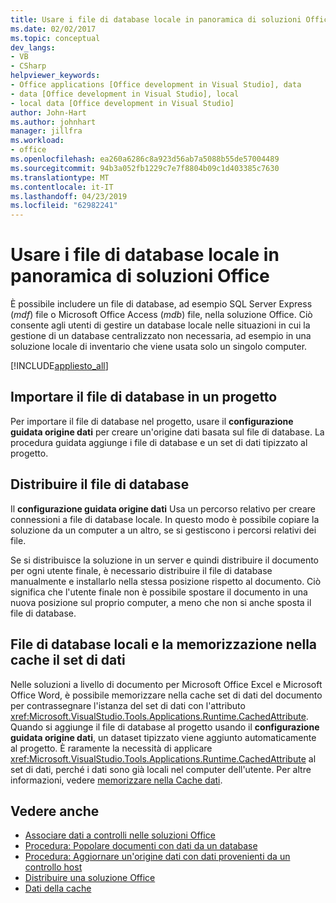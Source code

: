 ```yaml
---
title: Usare i file di database locale in panoramica di soluzioni Office
ms.date: 02/02/2017
ms.topic: conceptual
dev_langs:
- VB
- CSharp
helpviewer_keywords:
- Office applications [Office development in Visual Studio], data
- data [Office development in Visual Studio], local
- local data [Office development in Visual Studio]
author: John-Hart
ms.author: johnhart
manager: jillfra
ms.workload:
- office
ms.openlocfilehash: ea260a6286c8a923d56ab7a5088b55de57004489
ms.sourcegitcommit: 94b3a052fb1229c7e7f8804b09c1d403385c7630
ms.translationtype: MT
ms.contentlocale: it-IT
ms.lasthandoff: 04/23/2019
ms.locfileid: "62982241"
---
```

# <a name="use-local-database-files-in-office-solutions-overview"></a>Usare i file di database locale in panoramica di soluzioni Office
  È possibile includere un file di database, ad esempio SQL Server Express (*mdf*) file o Microsoft Office Access (*mdb*) file, nella soluzione Office. Ciò consente agli utenti di gestire un database locale nelle situazioni in cui la gestione di un database centralizzato non necessaria, ad esempio in una soluzione locale di inventario che viene usata solo un singolo computer.

 [!INCLUDE[appliesto_all](../vsto/includes/appliesto-all-md.md)]

## <a name="import-the-database-file-into-a-project"></a>Importare il file di database in un progetto
 Per importare il file di database nel progetto, usare il **configurazione guidata origine dati** per creare un'origine dati basata sul file di database. La procedura guidata aggiunge i file di database e un set di dati tipizzato al progetto.

## <a name="deploy-the-database-file"></a>Distribuire il file di database
 Il **configurazione guidata origine dati** Usa un percorso relativo per creare connessioni a file di database locale. In questo modo è possibile copiare la soluzione da un computer a un altro, se si gestiscono i percorsi relativi dei file.

 Se si distribuisce la soluzione in un server e quindi distribuire il documento per ogni utente finale, è necessario distribuire il file di database manualmente e installarlo nella stessa posizione rispetto al documento. Ciò significa che l'utente finale non è possibile spostare il documento in una nuova posizione sul proprio computer, a meno che non si anche sposta il file di database.

## <a name="local-database-files-and-caching-the-dataset"></a>File di database locali e la memorizzazione nella cache il set di dati
 Nelle soluzioni a livello di documento per Microsoft Office Excel e Microsoft Office Word, è possibile memorizzare nella cache set di dati del documento per contrassegnare l'istanza del set di dati con l'attributo <xref:Microsoft.VisualStudio.Tools.Applications.Runtime.CachedAttribute>. Quando si aggiunge il file di database al progetto usando il **configurazione guidata origine dati**, un dataset tipizzato viene aggiunto automaticamente al progetto. È raramente la necessità di applicare <xref:Microsoft.VisualStudio.Tools.Applications.Runtime.CachedAttribute> al set di dati, perché i dati sono già locali nel computer dell'utente. Per altre informazioni, vedere [memorizzare nella Cache dati](../vsto/caching-data.md).

## <a name="see-also"></a>Vedere anche
- [Associare dati a controlli nelle soluzioni Office](../vsto/binding-data-to-controls-in-office-solutions.md)
- [Procedura: Popolare documenti con dati da un database](../vsto/how-to-populate-documents-with-data-from-a-database.md)
- [Procedura: Aggiornare un'origine dati con dati provenienti da un controllo host](../vsto/how-to-update-a-data-source-with-data-from-a-host-control.md)
- [Distribuire una soluzione Office](../vsto/deploying-an-office-solution.md)
- [Dati della cache](../vsto/caching-data.md)
